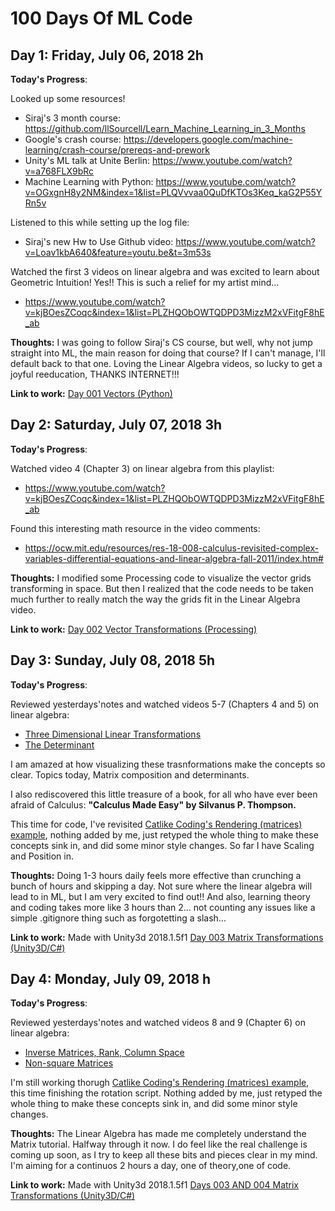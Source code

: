 # 100 Days Of ML Code

## Day 1: Friday, July 06, 2018 2h

**Today's Progress**: 

Looked up some resources!
* Siraj's 3 month course: https://github.com/llSourcell/Learn_Machine_Learning_in_3_Months
* Google's crash course: https://developers.google.com/machine-learning/crash-course/prereqs-and-prework
* Unity's ML talk at Unite Berlin: https://www.youtube.com/watch?v=a768FLX9bRc
* Machine Learning with Python: https://www.youtube.com/watch?v=OGxgnH8y2NM&index=1&list=PLQVvvaa0QuDfKTOs3Keq_kaG2P55YRn5v

Listened to this while setting up the log file: 
* Siraj's new Hw to Use Github video: https://www.youtube.com/watch?v=Loav1kbA640&feature=youtu.be&t=3m53s

Watched the first 3 videos on linear algebra and was excited to learn about Geometric Intuition! Yes!! This is such a relief for my artist mind...
* https://www.youtube.com/watch?v=kjBOesZCoqc&index=1&list=PLZHQObOWTQDPD3MizzM2xVFitgF8hE_ab

**Thoughts:** I was going to follow Siraj's CS course, but well, why not jump straight into ML, the main reason for doing that course? If I can't manage, I'll default back to that one. Loving the Linear Algebra videos, so lucky to get a joyful reeducation, THANKS INTERNET!!!

**Link to work:** [Day 001 Vectors (Python)](https://github.com/tank-t-bird/100-days-ML/blob/master/code/day001)

## Day 2: Saturday, July 07, 2018 3h

**Today's Progress**: 

Watched video 4 (Chapter 3) on linear algebra from this playlist:
* https://www.youtube.com/watch?v=kjBOesZCoqc&index=1&list=PLZHQObOWTQDPD3MizzM2xVFitgF8hE_ab

Found this interesting math resource in the video comments:
* https://ocw.mit.edu/resources/res-18-008-calculus-revisited-complex-variables-differential-equations-and-linear-algebra-fall-2011/index.htm#

**Thoughts:** 
I modified some Processing code to visualize the vector grids transforming in space. But then I realized that the code needs to be taken much further to really match the way the grids fit in the Linear Algebra video.

**Link to work:** [Day 002 Vector Transformations (Processing)](https://github.com/tank-t-bird/100-days-ML/blob/master/code/day002)

## Day 3: Sunday, July 08, 2018 5h

**Today's Progress**: 

Reviewed yesterdays'notes and watched videos 5-7 (Chapters 4 and 5) on linear algebra:

* [Three Dimensional Linear Transformations](https://www.youtube.com/watch?v=rHLEWRxRGiM&index=6&list=PLZHQObOWTQDPD3MizzM2xVFitgF8hE_ab)
* [The Determinant](https://www.youtube.com/watch?v=Ip3X9LOh2dk&index=7&list=PLZHQObOWTQDPD3MizzM2xVFitgF8hE_ab)

I am amazed at how visualizing these trasnformations make the concepts so clear. Topics today, Matrix composition and determinants.

I also rediscovered this little treasure of a book, for all who have ever been afraid of Calculus: **"Calculus Made Easy" by Silvanus P. Thompson.**

This time for code, I've revisited [Catlike Coding's Rendering (matrices) example](https://catlikecoding.com/unity/tutorials/rendering/part-1/), nothing added by me, just retyped the whole thing to make these concepts sink in, and did some minor style changes. So far I have Scaling and Position in.

**Thoughts:** 
Doing 1-3 hours daily feels more effective than crunching a bunch of hours and skipping a day. Not sure where the linear algebra will lead to in ML, but I am very excited to find out!! And also, learning theory and coding takes more like 3 hours than 2... not counting any issues like a simple .gitignore thing such as forgotetting a slash...

**Link to work:** Made with Unity3d 2018.1.5f1 [Day 003 Matrix Transformations (Unity3D/C#)](https://github.com/tank-t-bird/100-days-ML/blob/master/code/day003)

## Day 4: Monday, July 09, 2018 h

**Today's Progress**: 

Reviewed yesterdays'notes and watched videos 8 and 9 (Chapter 6) on linear algebra:
* [Inverse Matrices, Rank, Column Space](https://www.youtube.com/watch?v=uQhTuRlWMxw&index=8&list=PLZHQObOWTQDPD3MizzM2xVFitgF8hE_ab)
* [Non-square Matrices](https://www.youtube.com/watch?v=v8VSDg_WQlA&list=PLZHQObOWTQDPD3MizzM2xVFitgF8hE_ab&index=9)

I'm still working thorugh [Catlike Coding's Rendering (matrices) example](https://catlikecoding.com/unity/tutorials/rendering/part-1/), this time finishing the rotation script. Nothing added by me, just retyped the whole thing to make these concepts sink in, and did some minor style changes.

**Thoughts:** 
The Linear Algebra has made me completely understand the Matrix tutorial. Halfway through it now. I do feel like the real challenge is coming up soon, as I try to keep all these bits and pieces clear in my mind. I'm aiming for a continuos 2 hours a day, one of theory,one of code.


**Link to work:** Made with Unity3d 2018.1.5f1 [Days 003 AND 004 Matrix Transformations (Unity3D/C#)](https://github.com/tank-t-bird/100-days-ML/blob/master/code/day003)